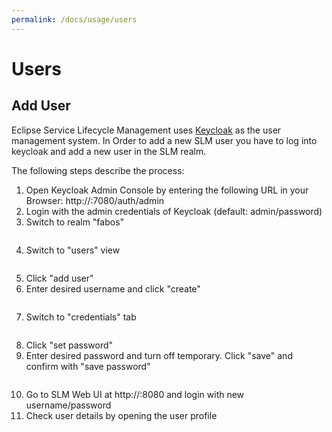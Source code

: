 ```yaml
---
permalink: /docs/usage/users
---
```


# Users

## Add User

Eclipse Service Lifecycle Management uses [Keycloak](https://www.keycloak.org/) as the user management system. 
In Order to add a new SLM user you have to log into keycloak and add a new user in the SLM realm.

The following steps describe the process:

1. Open Keycloak Admin Console by entering the following URL in your Browser: http://<hostname-of-slm>:7080/auth/admin
2. Login with the admin credentials of Keycloak (default: admin/password)
3. Switch to realm "fabos"

<img :src="$withBase('/img/figures/use/user-add-1.png')">

4. Switch to "users" view

<img :src="$withBase('/img/figures/use/user-add-2.png')">

5. Click "add user"
6. Enter desired username and click "create"

<img :src="$withBase('/img/figures/use/user-add-3.png')">

7. Switch to "credentials" tab

<img :src="$withBase('/img/figures/use/user-add-4.png')">

8. Click "set password"
9. Enter desired password and turn off temporary. Click "save" and confirm with "save password"

<img :src="$withBase('/img/figures/use/user-add-5.png')">

10. Go to SLM Web UI at http://<hostname-of-slm>:8080 and login with new username/password
11. Check user details by opening the user profile

<img :src="$withBase('/img/figures/use/user-add-6.png')">

<img :src="$withBase('/img/figures/use/user-add-7.png')">
